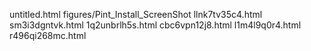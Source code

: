 untitled.html
figures/Pint_Install_ScreenShot
llnk7tv35c4.html
sm3i3dgntvk.html
1q2unbrlh5s.html
cbc6vpn12j8.html
l1m4l9q0r4.html
r496qi268mc.html